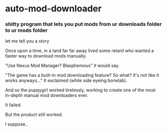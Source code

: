 # auto-mod-downloader

### shitty program that lets you put mods from ur downloads folder to ur mods folder

let me tell you a story

Once upon a time,
in a land far far away
lived some retard
who wanted a faster way
to download mods manually.

"Use Nexus Mod Manager? 
Blasphemous" It would say.

"The game has a built-in
mod downloading feature? So what?
It's not like it works anyways..."
It exclaimed (while side eyeing bonelab).

And so the puppygirl worked tirelessly,
working to create one of the most in-depth
manual mod downloaders ever.

It failed.

But the product still worked.


I suppose..
